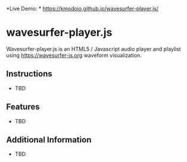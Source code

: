 *Live Demo: * https://kmodoio.github.io/wavesurfer-player.js/ 

# wavesurfer-player.js
Wavesurfer-player.js is an HTML5 / Javascript audio player and playlist using https://wavesurfer-js.org waveform visualization.

## Instructions
- TBD

## Features
- TBD

## Additional Information
- TBD
